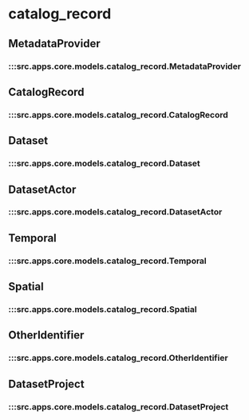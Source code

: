 # catalog_record

## MetadataProvider

### :::src.apps.core.models.catalog_record.MetadataProvider

## CatalogRecord

### :::src.apps.core.models.catalog_record.CatalogRecord

## Dataset

### :::src.apps.core.models.catalog_record.Dataset

## DatasetActor

### :::src.apps.core.models.catalog_record.DatasetActor

## Temporal

### :::src.apps.core.models.catalog_record.Temporal

## Spatial

### :::src.apps.core.models.catalog_record.Spatial

## OtherIdentifier

### :::src.apps.core.models.catalog_record.OtherIdentifier

## DatasetProject

### :::src.apps.core.models.catalog_record.DatasetProject


